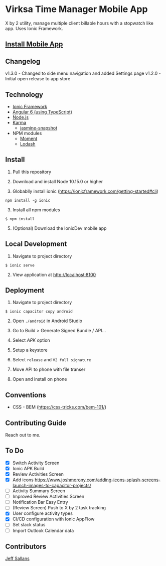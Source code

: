 # Virksa Time Manager Mobile App
X by 2 utility, manage multiple client billable hours with a stopwatch like app.  Uses Ionic Framework.

## [Install Mobile App](https://play.google.com/store/apps/details?id=virksa.jeffsallans)

## Changelog

v1.3.0 - Changed to side menu navigation and added Settings page
v1.2.0 - Initial open release to app store

## Technology

* [Ionic Framework](https://ionicframework.com/)
* [Angular 6 (using TypeScript)](https://angular.io/)
* [Node.js](https://nodejs.org)
* [Karma](https://karma-runner.github.io/latest/index.html)
  * [jasmine-snapshot](https://www.npmjs.com/package/jasmine-snapshot)
* NPM modules
  * [Moment](https://momentjs.com/docs/)
  * [Lodash](https://lodash.com/docs/4.17.11)

## Install

1) Pull this repository

2) Download and install Node 10.15.0 or higher

3) Globablly install ionic (https://ionicframework.com/getting-started#cli)
```
npm install -g ionic
```
3) Install all npm modules
```
$ npm install
```

5) (Optional) Download the IonicDev mobile app

## Local Development

1) Navigate to project directory
```
$ ionic serve
```

2) View application at [http://localhost:8100](http://http://localhost:8100)


## Deployment

1) Navigate to project directory
```
$ ionic capacitor copy android
```

2) Open `./android` in Android Studio

3) Go to Build > Generate Signed Bundle / API...

4) Select *APK* option

5) Setup a keystore

6) Select `release` and `V2 full signature`

7) Move API to phone with file transer

8) Open and install on phone

## Conventions

* CSS - BEM (https://css-tricks.com/bem-101/)

## Contributing Guide

Reach out to me.

## To Do

- [x] Switch Activity Screen
- [x] Ionic APK Build
- [x] Review Activities Screen
- [x] Add icons https://www.joshmorony.com/adding-icons-splash-screens-launch-images-to-capacitor-projects/
- [ ] Activity Summary Screen
- [ ] Improved Review Activities Screen
- [ ] Notification Bar Easy Entry
- [ ] (Review Screen) Push to X by 2 task tracking
- [x] User configure activity types
- [x] CI/CD configuration with Ionic AppFlow
- [ ] Set slack status
- [ ] Import Outlook Calendar data

## Contributors

[Jeff Sallans](https://github.com/JeffSallans)
